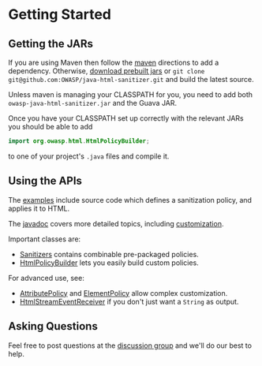 # Getting Started

## Getting the JARs

If you are using Maven then follow the [maven](maven.md) directions to
add a dependency.  Otherwise,
[download prebuilt jars](https://search.maven.org/#artifactdetails%7Ccom.googlecode.owasp-java-html-sanitizer%7Cowasp-java-html-sanitizer%7C20160413.1%7Cjar)
or `git clone git@github.com:OWASP/java-html-sanitizer.git` and build
the latest source.

Unless maven is managing your CLASSPATH for you, you need to add both `owasp-java-html-sanitizer.jar` and the
Guava JAR.

Once you have your CLASSPATH set up correctly with the relevant JARs
you should be able to add

```Java
import org.owasp.html.HtmlPolicyBuilder;
```

to one of your project's `.java` files and compile it.

## Using the APIs

The
[examples](https://github.com/OWASP/java-html-sanitizer/tree/master/src/main/java/org/owasp/html/examples)
include source code which defines a sanitization policy, and applies
it to HTML.

The
[javadoc](http://javadoc.io/doc/com.googlecode.owasp-java-html-sanitizer/owasp-java-html-sanitizer/20170515.1/)
covers more detailed topics, including
[customization](http://static.javadoc.io/com.googlecode.owasp-java-html-sanitizer/owasp-java-html-sanitizer/20170515.1/org/owasp/html/HtmlPolicyBuilder.html).

Important classes are:

  * [Sanitizers](http://static.javadoc.io/com.googlecode.owasp-java-html-sanitizer/owasp-java-html-sanitizer/20170515.1/org/owasp/html/Sanitizers.html) contains combinable pre-packaged policies.
  * [HtmlPolicyBuilder](http://static.javadoc.io/com.googlecode.owasp-java-html-sanitizer/owasp-java-html-sanitizer/20170515.1/org/owasp/html/HtmlPolicyBuilder.html) lets you easily build custom policies.

For advanced use, see:
  * [AttributePolicy](http://static.javadoc.io/com.googlecode.owasp-java-html-sanitizer/owasp-java-html-sanitizer/20170515.1/org/owasp/html/AttributePolicy.html) and [ElementPolicy](http://static.javadoc.io/com.googlecode.owasp-java-html-sanitizer/owasp-java-html-sanitizer/20170515.1/org/owasp/html/ElementPolicy.html) allow complex customization.
  * [HtmlStreamEventReceiver](http://static.javadoc.io/com.googlecode.owasp-java-html-sanitizer/owasp-java-html-sanitizer/20170515.1/org/owasp/html/HtmlStreamEventReceiver.html) if you don't just want a `String` as output.

## Asking Questions

Feel free to post questions at the
[discussion group](http://groups.google.com/group/owasp-java-html-sanitizer-support)
and we'll do our best to help.
